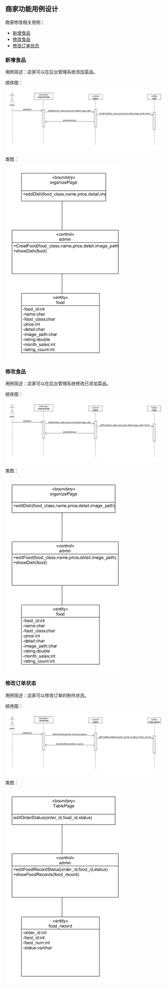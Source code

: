 ## 商家功能用例设计

商家修改相关用例：

* [新增食品](#新增食品)
* [修改食品](#修改食品)
* [修改订单状态](#修改订单状态)

### 新增食品

用例简述：店家可以在后台管理系统添加菜品。

顺序图：

![查看订单用例顺序图](https://github.com/Meal-Order-System/DashBoard/blob/master/teamwork/img/addDish_usecase_design.png)

类图：

![查看订单用例类图](https://github.com/Meal-Order-System/DashBoard/blob/master/teamwork/img/addDish_usecase_design_class.png)


### 修改食品

用例简述：店家可以在后台管理系统修改已添加菜品。

顺序图：

![修改食品用例顺序图](https://github.com/Meal-Order-System/DashBoard/blob/master/teamwork/img/editDish_usecase_design.png)

类图：

![修改食品用例类图](https://github.com/Meal-Order-System/DashBoard/blob/master/teamwork/img/editDish_usecase_design_class.png)


### 修改订单状态

用例简述：店家可以修改订单的制作状态。

顺序图：

![修改订单状态用例顺序图](https://github.com/Meal-Order-System/DashBoard/blob/master/teamwork/img/editStatus_usecase_design.png)

类图：

![修改订单状态用例类图](https://github.com/Meal-Order-System/DashBoard/blob/master/teamwork/img/editStatus_usecase_design_class.png)
